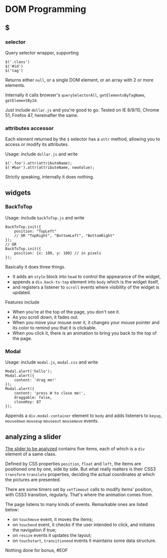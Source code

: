 # DOM Programming

## $

### selector
Query selector wrapper, supporting

	$('.class')
	$('#id')
	$('tag')

Returns either `null`, or a single DOM element, or an array with 2 or more elements.

Internally it calls browser's `querySelectorAll`, `getElementsByTagName`, `getElementById`.

Just include `dollar.js` and you're good to go. Tested on IE 8/9/10, Chrome 51, Firefox 47, hereinafter the same.

### attributes accessor

Each element returned by the `$` selector has a `attr` method, allowing you to access or modify its attributes.

Usage: include `dollar.js` and write

	$('.foo').attr(attributeName);
	$('#bar').attr(attributeName, newValue);

Strictly speaking, internally it does nothing.

## widgets

### BackToTop

Usage: include `backToTop.js` and write

	BackToTop.init({
		position: "TopLeft"
		// OR "TopRight", "BottomLeft", "BottomRight"
	});
	// OR
	BackToTop.init({
		position: {x: 100, y: 100} // in pixels
	});

Basically it does three things.
* It adds an `style` block into `head` to control the appearance of the widget,
* appends a `div.back-to-top` element into `body` which is the widget itself,
* and registers a listener to `scroll` events where visibility of the widget is updated.

Features include
* When you're at the top of the page, you don't see it.
* As you scroll down, it fades out.
* When you move your mouse over it, it changes your mouse pointer and its color to remind you that it is clickable.
* When you click it, there is an animation to bring you back to the top of the page.

### Modal

Usage: include `modal.js`, `modal.css` and write

	Modal.alert('hello');
	Modal.alert({
		content: 'drag me!'
	});
	Modal.alert({
		content: 'press W to close me!',
		draggable: false,
		closeKey: 87
	});

Appends a `div.modal-container` element to `body` and adds listeners to `keyup`,  `mousedown` `mouseup` `mouseout` `mousemove` events.

## analyzing a slider

[The slider to be analyzed](http://mami.baidu.com/main?channel=org) contains five items, each of which is a `div` element of a same class.

Defined by CSS properties `position`, `float` and `left`, the items are positioned one by one, side by side. But what really matters is their CSS3 `transform` `translate` properties, deciding the actual coordinates at which the pictures are presented.

There are some timers set by `setTimeout` calls to modify items' position, with CSS3 transition, regularly. That's where the animation comes from.

The page listens to many kinds of events. Remarkable ones are listed below:

* on `touchmove` event, it moves the items;
* on `touchend` event, it checks if the user intended to click, and initiates the navigation if true;
* on `resize` events it updates the layout;
* on `touchstart`, `transitionend` events it maintains some data structure.

Nothing done for bonus, \#EOF
